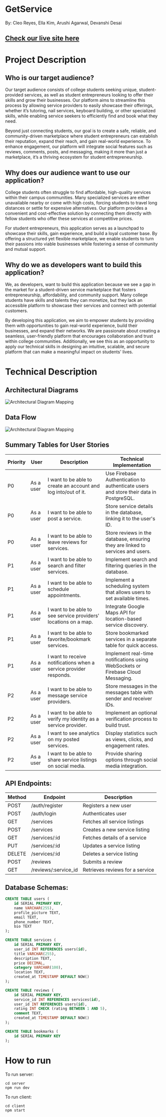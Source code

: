 # GetService

By: Cleo Reyes, Ella Kim, Arushi Agarwal, Devanshi Desai

## [Check our live site here](https://uwservices-backend.onrender.com)

# Project Description

## Who is our target audience?

Our target audience consists of college students seeking unique, student-provided services, as well as student entrepreneurs looking to offer their skills and grow their businesses. Our platform aims to streamline this process by allowing service providers to easily showcase their offerings, whether it’s tutoring, nail services, keyboard building, or other specialized skills, while enabling service seekers to efficiently find and book what they need.

Beyond just connecting students, our goal is to create a safe, reliable, and community-driven marketplace where student entrepreneurs can establish their reputation, expand their reach, and gain real-world experience. To enhance engagement, our platform will integrate social features such as reviews, comments, posts, and messaging, making it more than just a marketplace, it’s a thriving ecosystem for student entrepreneurship.

## Why does our audience want to use our application?

College students often struggle to find affordable, high-quality services within their campus communities. Many specialized services are either unavailable nearby or come with high costs, forcing students to travel long distances or settle for expensive alternatives. Our platform provides a convenient and cost-effective solution by connecting them directly with fellow students who offer these services at competitive prices.

For student entrepreneurs, this application serves as a launchpad to showcase their skills, gain experience, and build a loyal customer base. By offering a structured yet flexible marketplace, we enable students to turn their passions into viable businesses while fostering a sense of community and mutual support.

## Why do we as developers want to build this application?

We, as developers, want to build this application because we see a gap in the market for a student-driven service marketplace that fosters entrepreneurship, affordability, and community support. Many college students have skills and talents they can monetize, but they lack an accessible platform to showcase their services and connect with potential customers.

By developing this application, we aim to empower students by providing them with opportunities to gain real-world experience, build their businesses, and expand their networks. We are passionate about creating a seamless, user-friendly platform that encourages collaboration and trust within college communities. Additionally, we see this as an opportunity to apply our technical skills in designing an intuitive, scalable, and secure platform that can make a meaningful impact on students' lives.

# Technical Description

## Architectural Diagrams

![Architectural Diagram Mapping](./diagram_references/Architectural-Diagram.jpg)

## Data Flow

![Architectural Diagram Mapping](./diagram_references/Data-Flow.png)

## Summary Tables for User Stories

| Priority | User      | Description                                                       | Technical Implementation                                                              |
| -------- | --------- | ----------------------------------------------------------------- | ------------------------------------------------------------------------------------- |
| P0       | As a user | I want to be able to create an account and log into/out of it.    | Use Firebase Authentication to authenticate users and store their data in PostgreSQL. |
| P0       | As a user | I want to be able to post a service.                              | Store service details in the database, linking it to the user's ID.                   |
| P0       | As a user | I want to be able to leave reviews for services.                  | Store reviews in the database, ensuring they are linked to services and users.        |
| P1       | As a user | I want to be able to search and filter services.                  | Implement search and filtering queries in the database.                               |
| P1       | As a user | I want to be able to schedule appointments.                       | Implement a scheduling system that allows users to set available times.               |
| P1       | As a user | I want to be able to see service providers' locations on a map.   | Integrate Google Maps API for location-based service discovery.                       |
| P1       | As a user | I want to be able to favorite/bookmark services.                  | Store bookmarked services in a separate table for quick access.                       |
| P1       | As a user | I want to receive notifications when a service provider responds. | Implement real-time notifications using WebSockets or Firebase Cloud Messaging.       |
| P2       | As a user | I want to be able to message service providers.                   | Store messages in the messages table with sender and receiver IDs.                    |
| P2       | As a user | I want to be able to verify my identity as a service provider.    | Implement an optional verification process to build trust.                            |
| P2       | As a user | I want to see analytics on my posted services.                    | Display statistics such as views, clicks, and engagement rates.                       |
| P2       | As a user | I want to be able to share service listings on social media.      | Provide sharing options through social media integration.                             |

## API Endpoints:

| Method | Endpoint             | Description                     |
| ------ | -------------------- | ------------------------------- |
| POST   | /auth/register       | Registers a new user            |
| POST   | /auth/login          | Authenticates user              |
| GET    | /services            | Fetches all service listings    |
| POST   | /services            | Creates a new service listing   |
| GET    | /services/:id        | Fetches details of a service    |
| PUT    | /services/:id        | Updates a service listing       |
| DELETE | /services/:id        | Deletes a service listing       |
| POST   | /reviews             | Submits a review                |
| GET    | /reviews/:service_id | Retrieves reviews for a service |

## Database Schemas:

```sql
CREATE TABLE users (
    id SERIAL PRIMARY KEY,
    name VARCHAR(255),
    profile_picture TEXT,
    email TEXT,
    phone_number TEXT,
    bio TEXT
);

CREATE TABLE services (
    id SERIAL PRIMARY KEY,
    user_id INT REFERENCES users(id),
    title VARCHAR(255),
    description TEXT,
    price DECIMAL,
    category VARCHAR(100),
    location TEXT,
    created_at TIMESTAMP DEFAULT NOW()
);

CREATE TABLE reviews (
    id SERIAL PRIMARY KEY,
    service_id INT REFERENCES services(id),
    user_id INT REFERENCES users(id),
    rating INT CHECK (rating BETWEEN 1 AND 5),
    comment TEXT,
    created_at TIMESTAMP DEFAULT NOW()
);

CREATE TABLE bookmarks (
    id SERIAL PRIMARY KEY
);
```

# How to run

To run server:
```
cd server
npm run dev
```

To run client:
```
cd client
npm start
```
